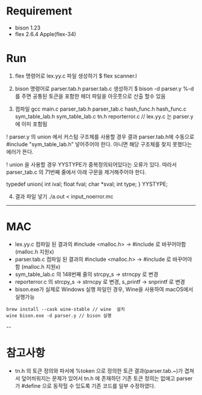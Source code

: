 # Requirement

- bison 1.23
- flex 2.6.4 Apple(flex-34)

# Run

1. flex 명령어로 lex.yy.c 파일 생성하기
   $ flex scanner.l

2. bison 명령어로 parser.tab.h parser.tab.c 생성하기
   $ bison -d parser.y %-d 를 주면 공통된 토큰을 포함한 헤더 파일을 아웃풋으로 산출 할수 있음

3. 컴파일
   gcc main.c parser_tab.h parser_tab.c hash_func.h hash_func.c sym_table_lab.h sym_table_lab.c tn.h reporterror.c
   // lex.yy.c 는 parser.y 에 이미 포함됨

! parser.y 의 union 에서 커스텀 구조체를 사용할 경우 결과 parser.tab.h에 수동으로 #include "sym_table_lab.h” 넣어주어야 한다. 아니면 해당 구조체를 찾지 못했다는 에러가 뜬다.

! union 을 사용할 경우 YYSTYPE가 중복정의되어있다는 오류가 있다. 따라서 parser_tab.c 의 71번째 줄에서 아래 구문을 제거해주어야 한다.

typedef union{
int ival;
float fval;
char \*sval;
int type;
} YYSTYPE;

4. 결과 파일 넣기
   ./a.out < input_noerror.mc

---

# MAC

- lex.yy.c 컴파일 된 결과의 #include <malloc.h> -> #include <stdlib> 로 바꾸어야함 (malloc.h 지원x)
- parser.tab.c 컴파일 된 결과의 #include <malloc.h> -> #include <stdlib> 로 바꾸어야함 (malloc.h 지원x)
- sym_table_lab.c 의 148번째 줄의 strcpy_s -> strncpy 로 변경
- reporterror.c 의 strcpy_s -> strncpy 로 변경, s_printf -> snprintf 로 변경
- bison.exe가 실제로 Windows 실행 파일인 경우, Wine을 사용하여 macOS에서 실행가능

```
brew install --cask wine-stable // wine  설치
wine bison.exe -d parser.y // bison 실행

```

--

# 참고사항

- tn.h 의 토큰 정의와 파서에 %token 으로 정의한 토큰 결과(parser.tab.~)가 겹쳐서 덮어씌워지는 문제가 있어서 tn.h 에 존재하던 기존 토큰 정의는 없애고 parser가 #define 으로 동작헐 수 있도록 기존 코드를 일부 수정하였다.
